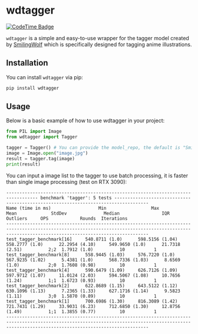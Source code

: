 # wdtagger

[![CodeTime Badge](https://img.shields.io/endpoint?style=social&color=222&url=https%3A%2F%2Fapi.codetime.dev%2Fshield%3Fid%3D2%26project%3Dwdtagger%26in=0)](https://codetime.dev)

`wdtagger` is a simple and easy-to-use wrapper for the tagger model created by [SmilingWolf](https://github.com/SmilingWolf) which is specifically designed for tagging anime illustrations.

## Installation

You can install `wdtagger` via pip:

```bash
pip install wdtagger
```

## Usage

Below is a basic example of how to use wdtagger in your project:

```python
from PIL import Image
from wdtagger import Tagger

tagger = Tagger() # You can provide the model_repo, the default is "SmilingWolf/wd-swinv2-tagger-v3"
image = Image.open("image.jpg")
result = tagger.tag(image)
print(result)
```

You can input a image list to the tagger to use batch processing, it is faster than single image processing (test on RTX 3090):

```log
---------------------------------------------------------------------------------- benchmark 'tagger': 5 tests -----------------------------------------------------------------------------------
Name (time in ms)                  Min                 Max                Mean             StdDev              Median                IQR            Outliers     OPS            Rounds  Iterations
--------------------------------------------------------------------------------------------------------------------------------------------------------------------------------------------------
test_tagger_benchmark[16]     540.8711 (1.0)      598.5156 (1.04)     558.2777 (1.0)      22.2954 (4.10)     549.9650 (1.0)      21.7318 (2.51)          2;2  1.7912 (1.0)          10           1
test_tagger_benchmark[8]      558.9445 (1.03)     576.7220 (1.0)      567.9235 (1.02)      5.4381 (1.0)      568.7336 (1.03)      8.6569 (1.0)           2;0  1.7608 (0.98)         10           1
test_tagger_benchmark[4]      590.6479 (1.09)     626.7126 (1.09)     597.9712 (1.07)     11.0124 (2.03)     594.5067 (1.08)     10.7656 (1.24)          1;1  1.6723 (0.93)         10           1
test_tagger_benchmark[2]      622.8689 (1.15)     643.5122 (1.12)     630.1096 (1.13)      7.2365 (1.33)     627.1716 (1.14)      9.5823 (1.11)          3;0  1.5870 (0.89)         10           1
test_tagger_benchmark[1]      700.6986 (1.30)     816.3089 (1.42)     721.7431 (1.29)     33.9031 (6.23)     712.6850 (1.30)     12.8756 (1.49)          1;1  1.3855 (0.77)         10           1
--------------------------------------------------------------------------------------------------------------------------------------------------------------------------------------------------
```
